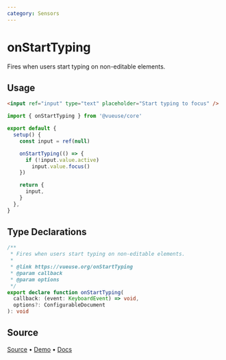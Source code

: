 ```yaml
---
category: Sensors
---
```


# onStartTyping

Fires when users start typing on non-editable elements.

## Usage

```html
<input ref="input" type="text" placeholder="Start typing to focus" />
```

```ts {7-10}
import { onStartTyping } from '@vueuse/core'

export default {
  setup() {
    const input = ref(null)

    onStartTyping(() => {
      if (!input.value.active)
        input.value.focus()
    })

    return {
      input,
    }
  },
}
```


<!--FOOTER_STARTS-->
## Type Declarations

```typescript
/**
 * Fires when users start typing on non-editable elements.
 *
 * @link https://vueuse.org/onStartTyping
 * @param callback
 * @param options
 */
export declare function onStartTyping(
  callback: (event: KeyboardEvent) => void,
  options?: ConfigurableDocument
): void
```

## Source

[Source](https://github.com/vueuse/vueuse/blob/main/packages/core/onStartTyping/index.ts) • [Demo](https://github.com/vueuse/vueuse/blob/main/packages/core/onStartTyping/demo.vue) • [Docs](https://github.com/vueuse/vueuse/blob/main/packages/core/onStartTyping/index.md)


<!--FOOTER_ENDS-->
